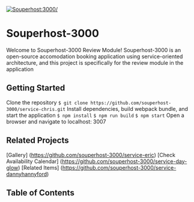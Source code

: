 [![Souperhost:3000/](https://circleci.com/gh/souperhost-3000/service-chris.svg?style=svg)](https://github.com/souperhost-3000/service-chris)
# Souperhost-3000
Welcome to Souperhost-3000 Review Module! Souperhost-3000 is an open-source accomodation booking application using service-oriented architecture, and this project is specifically for the review module in the application

## Getting Started
Clone the repository
`$ git clone https://github.com/souperhost-3000/service-chris.git`
Install dependencies, build webpack bundle, and start the application
`$ npm install`
`$ npm run build`
`$ npm start`
Open a browser and navigate to localhost: 3007

## Related Projects
[Gallery] (https://github.com/souperhost-3000/service-eric)
[Check Availability Calendar] (https://github.com/souperhost-3000/service-day-glow)
[Related Items] (https://github.com/souperhost-3000/service-dannyhannyford)

## Table of Contents
